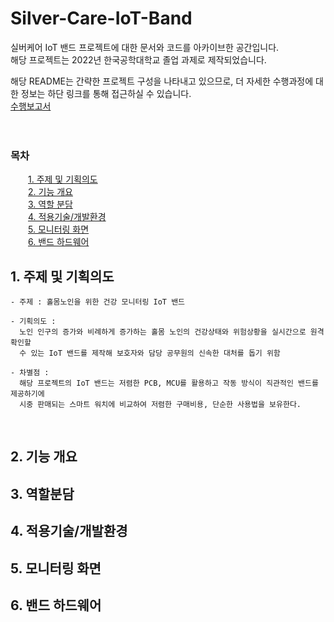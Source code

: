 # Silver-Care-IoT-Band

실버케어 IoT 밴드 프로젝트에 대한 문서와 코드를 아카이브한 공간입니다.   
해당 프로젝트는 2022년 한국공학대학교 졸업 과제로 제작되었습니다.

해당 README는 간략한 프로젝트 구성을 나타내고 있으므로, 더 자세한 수행과정에 대한 정보는 하단 링크를 통해 접근하실 수 있습니다.   
[수행보고서](/수행보고서파일경로)   
<br>
<br>
### 목차
&emsp;&emsp;[1. 주제 및 기획의도](#1.-주제-및-기획의도)   
&emsp;&emsp;[2. 기능 개요](#2.-기능-개요)   
&emsp;&emsp;[3. 역할 분담](#3.-역할-분담)   
&emsp;&emsp;[4. 적용기술/개발환경](#4.-적용기술/개발환경)   
&emsp;&emsp;[5. 모니터링 화면](#5.-모니터링-화면)   
&emsp;&emsp;[6. 밴드 하드웨어](#6.-밴드-하드웨어)   


## 1. 주제 및 기획의도
```
- 주제 : 홀몸노인을 위한 건강 모니터링 IoT 밴드

- 기획의도 :
  노인 인구의 증가와 비례하게 증가하는 홀몸 노인의 건강상태와 위험상황을 실시간으로 원격 확인할
  수 있는 IoT 밴드를 제작해 보호자와 담당 공무원의 신속한 대처를 돕기 위함

- 차별점 :
  해당 프로젝트의 IoT 밴드는 저렴한 PCB, MCU를 활용하고 작동 방식이 직관적인 밴드를 제공하기에
  시중 판매되는 스마트 워치에 비교하여 저렴한 구매비용, 단순한 사용법을 보유한다.
```
<br>

## 2. 기능 개요

## 3. 역할분담

## 4. 적용기술/개발환경

## 5. 모니터링 화면

## 6. 밴드 하드웨어
